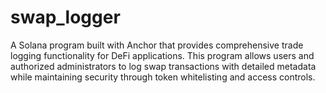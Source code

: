 # swap_logger
A Solana program built with Anchor that provides comprehensive trade logging functionality for DeFi applications. This program allows users and authorized administrators to log swap transactions with detailed metadata while maintaining security through token whitelisting and access controls.

